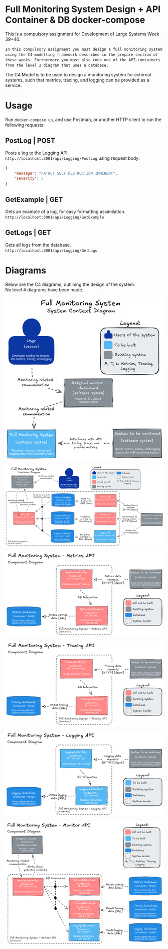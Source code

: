 # Full Monitoring System Design + API Container & DB docker-compose
This is a compulsory assignment for Development of Large Systems Week 39+40.  

`In this compulsory assignment you must design a full monitoring system using the C4-modelling framework described in the prepare section of these weeks.
Furthermore you must also code one of the API-containers from the level 2 diagram that uses a database.`

The C4 Model is to be used to design a monitoring system for external systems, such that metrics, tracing, and logging can be provided as a service.

# Usage
Run `docker-compose up`, and use Postman, or another HTTP client to run the following requests:  

## PostLog | POST
Posts a log to the Logging API.  
`http://localhost:3001/api/Logging/PostLog` using request body:
```json
{
    "message": "FATAL! SELF DESTRUCTION IMMINENT",
    "severity": 5
}
```

## GetExample | GET
Gets an example of a log, for easy formatting assimilation.  
`http://localhost:3001/api/Logging/GetExample`  

## GetLogs | GET
Gets all logs from the database.  
`http://localhost:3001/api/Logging/GetLogs`  

# Diagrams
Below are the C4 diagrams, outlining the design of the system.  
No level 4 diagrams have been made.

<p align="center">
  <img src="img/1.png" alt=""/>
</p>
<p align="center">
  <img src="img/2.png" alt=""/>
</p>
<p align="center">
  <img src="img/3-1.png" alt=""/>
</p>
<p align="center">
  <img src="img/3-2.png" alt=""/>
</p>
<p align="center">
  <img src="img/3-3.png" alt=""/>
</p>
<p align="center">
  <img src="img/3-4.png" alt=""/>
</p>
